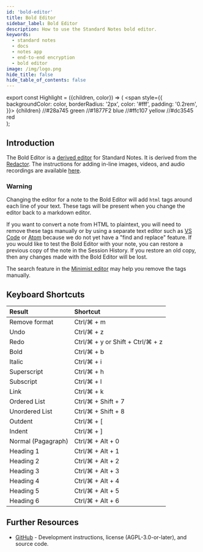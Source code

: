```yaml
---
id: 'bold-editor'
title: Bold Editor
sidebar_label: Bold Editor
description: How to use the Standard Notes bold editor.
keywords:
  - standard notes
  - docs
  - notes app
  - end-to-end encryption
  - bold editor
image: /img/logo.png
hide_title: false
hide_table_of_contents: false
---
```


export const Highlight = ({children, color}) => ( <span style={{
      backgroundColor: color,
      borderRadius: '2px',
      color: '#fff',
      padding: '0.2rem',
    }}> {children} </span>
//#28a745 green
//#1877F2 blue
//#ffc107 yellow
//#dc3545 red  
 );

## Introduction

The Bold Editor is a [derived editor](https://standardnotes.org/help/77/what-are-editors) for Standard Notes. It is derived from the [Redactor](https://imperavi.com/redactor). The instructions for adding in-line images, videos, and audio recordings are available [here](https://standardnotes.org/help/71/how-do-i-add-images-to-my-notes).

### <Highlight color="#1877F2">Warning</Highlight>

Changing the editor for a note to the Bold Editor will add `html` tags around each line of your text. These tags will be present when you change the editor back to a markdown editor.

If you want to convert a note from HTML to plaintext, you will need to remove these tags manually or by using a separate text editor such as [VS Code](https://code.visualstudio.com/) or [Atom](https://atom.io) because we do not yet have a "find and replace" feature. If you would like to test the Bold Editor with your note, you can restore a previous copy of the note in the Session History. If you restore an old copy, then any changes made with the Bold Editor will be lost.

The search feature in the [Minimist editor](https://standardnotes.org/extensions/markdown-minimist) may help you remove the tags manually.

## Keyboard Shortcuts

| Result             | Shortcut                         |
| :----------------- | :------------------------------- |
| Remove format      | Ctrl/⌘ + m                       |
| Undo               | Ctrl/⌘ + z                       |
| Redo               | Ctrl/⌘ + y or Shift + Ctrl/⌘ + z |
| Bold               | Ctrl/⌘ + b                       |
| Italic             | Ctrl/⌘ + i                       |
| Superscript        | Ctrl/⌘ + h                       |
| Subscript          | Ctrl/⌘ + l                       |
| Link               | Ctrl/⌘ + k                       |
| Ordered List       | Ctrl/⌘ + Shift + 7               |
| Unordered List     | Ctrl/⌘ + Shift + 8               |
| Outdent            | Ctrl/⌘ + [                       |
| Indent             | Ctrl/⌘ + ]                       |
| Normal (Pagagraph) | Ctrl/⌘ + Alt + 0                 |
| Heading 1          | Ctrl/⌘ + Alt + 1                 |
| Heading 2          | Ctrl/⌘ + Alt + 2                 |
| Heading 3          | Ctrl/⌘ + Alt + 3                 |
| Heading 4          | Ctrl/⌘ + Alt + 4                 |
| Heading 5          | Ctrl/⌘ + Alt + 5                 |
| Heading 6          | Ctrl/⌘ + Alt + 6                 |

## Further Resources

- [GitHub](https://github.com/standardnotes/bold-editor) - Development instructions, license (AGPL-3.0-or-later), and source code.
